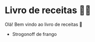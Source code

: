 # Livro de receitas :man_cook:

Olá! Bem vindo ao livro de receitas :wave: 

- Strogonoff de frango
